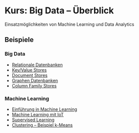 Kurs: Big Data – Überblick
==========================

Einsatzmöglichkeiten von Machine Learning und Data Analytics

## Beispiele

### Big Data

* [Relationale Datenbanken](https://github.com/mc-b/duk/tree/master/bigdata/mysql/README.md)
* [Key/Value Stores](https://github.com/mc-b/duk/tree/master/bigdata/redis/README.md)
* [Document Stores](https://github.com/mc-b/duk/tree/master/bigdata/mongodb/README.md)
* [Graphen Datenbanken](https://github.com/mc-b/duk/tree/master/bigdata/neo4j/README.md)
* [Column Family Stores](https://github.com/mc-b/duk/tree/master/bigdata/cassandra/README.md)

### Machine Learning

* [Einführung in Machine Learning](:32088/notebooks/02-1-QuickStart.ipynb)
* [Machine Learning mit IoT](:32088/notebooks/02-2-MLTempHumSensor.ipynb)
* [Supervised Learning](:32088/notebooks/03-Immobilienpreise.ipynb)
* [Clustering – Beispiel k-Means](:32088/notebooks/04-Clustering.ipynb)


